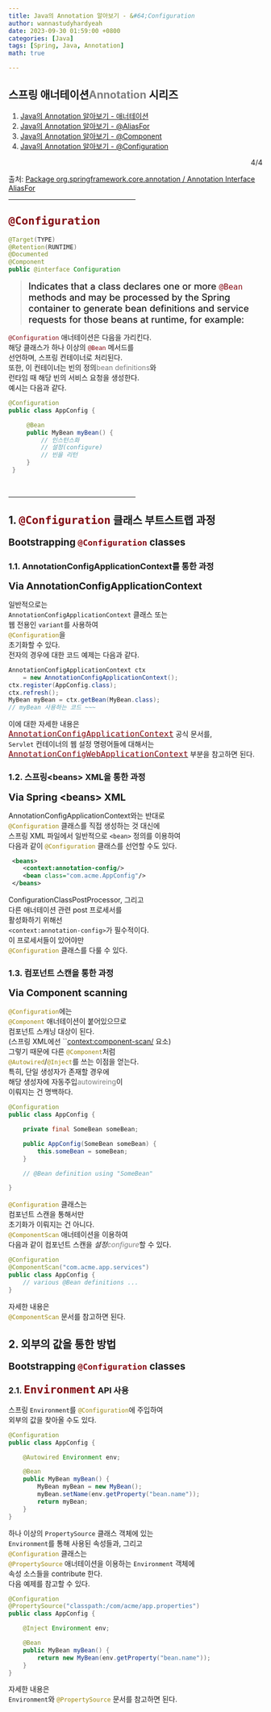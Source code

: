```yaml
---
title: Java의 Annotation 알아보기 - &#64;Configuration
author: wannastudyhardyeah
date: 2023-09-30 01:59:00 +0800
categories: [Java]
tags: [Spring, Java, Annotation]
math: true

---
```

<div class="toc-multiple-posts">
<h2>스프링 애너테이션<span style="color: #808080;">Annotation</span> 시리즈</h2>
<ol class="sc-fmciRz gyCSrP"><li><a href="/posts/Searching-for-Annotation-in-Java/">Java의 Annotation 알아보기 - 애너테이션</a></li>
<li><a href="/posts/Searching-for-Annotation-AliasFor-in-Java/">Java의 Annotation 알아보기 - &#64;AliasFor</a></li>
<li><a href="/posts/Searching-for-Annotation-Component-in-Java/">Java의 Annotation 알아보기 - &#64;Component</a></li>
<li><a href="/posts/Searching-for-Annotation-Configuration-in-Java/" aria-current="page" class="active">Java의 Annotation 알아보기 - &#64;Configuration</a></li>
</ol><div class="sc-fIosxK hRRhWV"><div class="sc-gUQvok eBShCz">
<div class="series-number" align="right">4/4</div>
</div></div>
</div>

출처: <a href="https://docs.spring.io/spring-framework/docs/current/javadoc-api/org/springframework/core/annotation/AliasFor.html">Package org.springframework.core.annotation / Annotation Interface AliasFor</a>
<hr width="50%">
<h2 id="what-is-Configuration-annotation-h2"><code class="language-java highlighter-rouge" style="color: #83060e; font-size: 1.35rem;">@Configuration</code></h2>

```java
@Target(TYPE)
@Retention(RUNTIME)
@Documented
@Component
public @interface Configuration
```

> <div style="color:black; font-size:1.15rem">Indicates that a class declares one or more <code class="language-java highlighter-rouge" style="color: #83060e;">@Bean</code> methods and may be processed by the Spring container to generate bean definitions and service requests for those beans at runtime, for example:</div>

<code class="language-java highlighter-rouge" style="color: #83060e;">@Configuration</code> 애너테이션은 다음을 가리킨다.<br>
해당 클래스가 하나 이상의 <code class="language-java highlighter-rouge" style="color: #83060e;">@Bean</code> 메서드를<br>
선언하며, 스프링 컨테이너로 처리된다.<br>
또한, 이 컨테이너는 빈의 정의<span style="color: #808080;">bean definitions</span>와<br>
런타임 때 해당 빈의 서비스 요청을 생성한다.<br>
예시는 다음과 같다.<br>

```java
@Configuration
public class AppConfig {

     @Bean
     public MyBean myBean() {
         // 인스턴스화
         // 설정(configure)
         // 빈을 리턴
     }
 }
```

<br>
<hr width="50%">
<!-- 1 (h2) -->
<h2 id="bootstrapping-configuration-classes-h2">1. <code class="language-java highlighter-rouge" style="color: #83060e; font-size: 1.35rem;">@Configuration</code> 클래스 부트스트랩 과정</h2>
<b style="font-size:1.2rem">Bootstrapping <code class="language-java highlighter-rouge" style="color: #83060e;">@Configuration</code> classes</b><br>
<!--------------->

<!-- 1.1 (h3) -->
<h3 id="via-annotation-config-application-context-h3"> 1.1. AnnotationConfigApplicationContext를 통한 과정</h3>
<b style="font-size:1.2rem">Via AnnotationConfigApplicationContext</b><br>

일반적으로는<br>
``AnnotationConfigApplicationContext`` 클래스 또는<br>
웹 전용인 ``variant``를 사용하여<br>
<code class="language-java highlighter-rouge" style="color: #9E880D;">@Configuration</code>을<br> 초기화할 수 있다.<br>
전자의 경우에 대한 코드 예제는 다음과 같다.<br>

```java
AnnotationConfigApplicationContext ctx 
    = new AnnotationConfigApplicationContext();
ctx.register(AppConfig.class);
ctx.refresh();
MyBean myBean = ctx.getBean(MyBean.class);
// myBean 사용하는 코드 ~~~
```

이에 대한 자세한 내용은<br>
<a href="https://docs.spring.io/spring-framework/docs/current/javadoc-api/org/springframework/context/annotation/AnnotationConfigApplicationContext.html"><code class="language-java highlighter-rouge" style="color: #83060e; font-size: 1.0rem;">AnnotationConfigApplicationContext</code></a> 공식 문서를,<br>
``Servlet`` 컨테이너의 웹 설정 명령어들에 대해서는<br>
<a href="https://docs.spring.io/spring-framework/docs/current/javadoc-api/org/springframework/web/context/support/AnnotationConfigWebApplicationContext.html"><code class="language-java highlighter-rouge" style="color: #83060e; font-size: 1.0rem;">AnnotationConfigWebApplicationContext</code></a> 부분을 참고하면 된다.<br>
<!--------------->

<!-- 1.2 (h3) -->
<h3 id="via-spring-beans-xml-h3" data-heading-label=" 1.2. Via Spring 	&lt;beans&gt; XML을 통한 과정"> 1.2. 스프링&lt;beans&gt; XML을 통한 과정</h3>
<b style="font-size:1.2rem">Via Spring &lt;beans&gt; XML</b><br>

AnnotationConfigApplicationContext와는 반대로<br>
<code class="language-java highlighter-rouge" style="color: #9E880D;">@Configuration</code> 클래스를 직접 생성하는 것 대신에<br>
스프링 XML 파일에서 일반적으로 ``<bean>`` 정의를 이용하여<br>
다음과 같이 <code class="language-java highlighter-rouge" style="color: #9E880D;">@Configuration</code> 클래스를 선언할 수도 있다.<br>

```xml
 <beans>
    <context:annotation-config/>
    <bean class="com.acme.AppConfig"/>
 </beans>
```

ConfigurationClassPostProcessor, 그리고<br>
다른 애너테이션 관련 post 프로세서를<br>
활성화하기 위해선<br>
``<context:annotation-config>``가 필수적이다.<br>
이 프로세서들이 있어야만<br>
<code class="language-java highlighter-rouge" style="color: #9E880D;">@Configuration</code> 클래스를 다룰 수 있다.<br>
<!--------------->
<!-- 1.3 (h3) -->
<h3 id="via-component-scanning-h3" data-heading-label=" 1.3. 컴포넌트 스캔을 통한 과정"> 1.3. 컴포넌트 스캔을 통한 과정</h3>
<b style="font-size:1.2rem">Via Component scanning</b><br>

<code class="language-java highlighter-rouge" style="color: #9E880D;">@Configuration</code>에는<br>
<code class="language-java highlighter-rouge" style="color: #9E880D;">@Component</code> 애너테이션이 붙어있으므로<br>
컴포넌트 스캐닝 대상이 된다.<br>
(스프링 XML에선 ``<context:component-scan/> 요소)<br>
그렇기 때문에 다른 <code class="language-java highlighter-rouge" style="color: #9E880D;">@Component</code>처럼<br>
<code class="language-java highlighter-rouge" style="color: #9E880D;">@Autowired</code>/<code class="language-java highlighter-rouge" style="color: #9E880D;">@Inject</code>를 쓰는 이점을 얻는다.<br>
특히, 단일 생성자가 존재할 경우에<br>
해당 생성자에 자동주입<span style="color: #808080;">autowireing</span>이<br>
이뤄지는 건 명백하다.<br>

```java
@Configuration
public class AppConfig {

    private final SomeBean someBean;

    public AppConfig(SomeBean someBean) {
        this.someBean = someBean;
    }

    // @Bean definition using "SomeBean"

}
```

<code class="language-java highlighter-rouge" style="color: #9E880D;">@Configuration</code> 클래스는<br>
컴포넌트 스캔을 통해서만<br>
초기화가 이뤄지는 건 아니다.<br>
<code class="language-java highlighter-rouge" style="color: #9E880D;">@ComponentScan</code> 애너테이션을 이용하여<br>
다음과 같이 컴포넌트 스캔을 <i>설정<span style="color: #808080;">configure</span></i>할 수 있다.<br>

```java
@Configuration
@ComponentScan("com.acme.app.services")
public class AppConfig {
    // various @Bean definitions ...
}
```

자세한 내용은<br>
<code class="language-java highlighter-rouge" style="color: #9E880D;">@ComponentScan</code> 문서를 참고하면 된다.<br>

<!--------------->
<!--------------->
<!-- 2 (h2) -->
<h2 id="working-with-externalized-values-h2">2. 외부의 값을 통한 방법</h2>
<b style="font-size:1.2rem">Bootstrapping <code class="language-java highlighter-rouge" style="color: #83060e;">@Configuration</code> classes</b><br>

<h3 id="using-the-environment-api-h3"> 2.1. <code class="language-java highlighter-rouge" style="color: #83060e; font-size: 1.35rem;">Environment</code> API 사용</h3>

스프링 ``Environment``를 <code class="language-java highlighter-rouge" style="color: #9E880D;">@Configuration</code>에 주입하여<br>
외부의 값을 찾아올 수도 있다.<br>

```java
@Configuration
public class AppConfig {

    @Autowired Environment env;

    @Bean
    public MyBean myBean() {
        MyBean myBean = new MyBean();
        myBean.setName(env.getProperty("bean.name"));
        return myBean;
    }
}
```

하나 이상의 ``PropertySource`` 클래스 객체에 있는<br>
``Environment``를 통해 사용된 속성들과, 그리고<br>
<code class="language-java highlighter-rouge" style="color: #9E880D;">@Configuration</code> 클래스는<br>
<code class="language-java highlighter-rouge" style="color: #9E880D;">@PropertySource</code> 애너테이션을 이용하는 ``Environment`` 객체에<br>
속성 소스들을 contribute 한다.<br>
다음 예제를 참고할 수 있다.<br>

```java
@Configuration
@PropertySource("classpath:/com/acme/app.properties")
public class AppConfig {

    @Inject Environment env;

    @Bean
    public MyBean myBean() {
        return new MyBean(env.getProperty("bean.name"));
    }
}
```

자세한 내용은<br>
``Environment``와 <code class="language-java highlighter-rouge" style="color: #9E880D;">@PropertySource</code> 문서를 참고하면 된다.<br>
